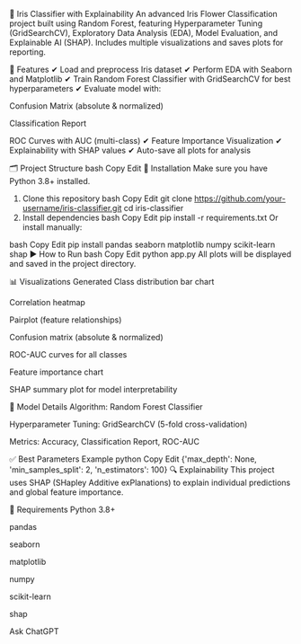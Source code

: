 🌸 Iris Classifier with Explainability
An advanced Iris Flower Classification project built using Random Forest, featuring Hyperparameter Tuning (GridSearchCV), Exploratory Data Analysis (EDA), Model Evaluation, and Explainable AI (SHAP). Includes multiple visualizations and saves plots for reporting.

📌 Features
✔ Load and preprocess Iris dataset
✔ Perform EDA with Seaborn and Matplotlib
✔ Train Random Forest Classifier with GridSearchCV for best hyperparameters
✔ Evaluate model with:

Confusion Matrix (absolute & normalized)

Classification Report

ROC Curves with AUC (multi-class)
✔ Feature Importance Visualization
✔ Explainability with SHAP values
✔ Auto-save all plots for analysis

🗂 Project Structure
bash
Copy
Edit
🔧 Installation
Make sure you have Python 3.8+ installed.

1. Clone this repository
bash
Copy
Edit
git clone https://github.com/your-username/iris-classifier.git
cd iris-classifier
2. Install dependencies
bash
Copy
Edit
pip install -r requirements.txt
Or install manually:

bash
Copy
Edit
pip install pandas seaborn matplotlib numpy scikit-learn shap
▶️ How to Run
bash
Copy
Edit
python app.py
All plots will be displayed and saved in the project directory.

📊 Visualizations Generated
Class distribution bar chart

Correlation heatmap

Pairplot (feature relationships)

Confusion matrix (absolute & normalized)

ROC-AUC curves for all classes

Feature importance chart

SHAP summary plot for model interpretability

🧠 Model Details
Algorithm: Random Forest Classifier

Hyperparameter Tuning: GridSearchCV (5-fold cross-validation)

Metrics: Accuracy, Classification Report, ROC-AUC

✅ Best Parameters Example
python
Copy
Edit
{'max_depth': None, 'min_samples_split': 2, 'n_estimators': 100}
🔍 Explainability
This project uses SHAP (SHapley Additive exPlanations) to explain individual predictions and global feature importance.

📌 Requirements
Python 3.8+

pandas

seaborn

matplotlib

numpy

scikit-learn

shap










Ask ChatGPT
